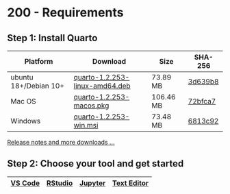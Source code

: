 # 200 - Requirements

## Step 1: Install Quarto

| Platform | Download | Size| SHA-256 |
| -- | -- | -- | -- |
| ubuntu 18+/Debian 10+ | [quarto-1.2.253-linux-amd64.deb](https://github.com/quarto-dev/quarto-cli/releases/download/v1.2.253/quarto-1.2.253-linux-amd64.deb) | 73.89 MB | [3d639b8](3d639b8103000068b204254d9fee498f584dead5af26bfab9ce375d5ec2ee501) |
| Mac OS | [quarto-1.2.253-macos.pkg](https://github.com/quarto-dev/quarto-cli/releases/download/v1.2.253/quarto-1.2.253-macos.pkg) | 106.46 MB | [72bfca7](72bfca7c9677f59d274de8596e47dce4224ccb10e014355873ed6e5b86af9e77) |
| Windows | [quarto-1.2.253-win.msi](https://github.com/quarto-dev/quarto-cli/releases/download/v1.2.253/quarto-1.2.253-win.msi) | 73.48 MB | [6813c92](6813c920ddc53872d0ae248ecbad19ad235ec0f7a86ffc5e10e5f3cc9a1ecfbd) |

[Release notes and more downloads ...](https://quarto.org/docs/download)

## Step 2: Choose your tool and get started

| [VS Code](https://quarto.org/docs/get-started/hello/vscode.html) | [RStudio](https://quarto.org/docs/get-started/hello/rstudio.html) | [Jupyter](https://quarto.org/docs/get-started/hello/jupyter.html)| [Text Editor](https://quarto.org/docs/get-started/hello/text-editor.html) |
| -- | -- | -- | -- |
